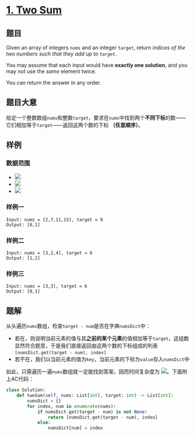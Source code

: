 # [1. Two Sum](https://leetcode.com/problems/two-sum/)
## 题目
Given an array of integers `nums` and an integer `target`, return *indices of the two numbers such that they add up to `target`*.

You may assume that each input would have **exactly one solution**, and you may not use the *same* element twice.

You can return the answer in any order.
## 题目大意
给定一个整数数组`nums`和整数`target`，要求在`nums`中找到两个**不同下标**的数——它们相加等于`target`——返回这两个数的下标 **（任意顺序）**。
## 样例
### 数据范围
- <!-- $2\leqslant \text{nums.length} \leqslant 10^3$ --> <img src="https://render.githubusercontent.com/render/math?math=2%5Cleqslant%20%5Ctext%7Bnums.length%7D%20%5Cleqslant%2010%5E3">
- <!-- $-10^9 \leqslant \text{nums[i]} \leqslant 10^9$ --> <img src="https://render.githubusercontent.com/render/math?math=-10%5E9%20%5Cleqslant%20%5Ctext%7Bnums%5Bi%5D%7D%20%5Cleqslant%2010%5E9">
- <!-- $-10^9 \leqslant \text{target} \leqslant 10^9$ --> <img src="https://render.githubusercontent.com/render/math?math=-10%5E9%20%5Cleqslant%20%5Ctext%7Btarget%7D%20%5Cleqslant%2010%5E9">
### 样例一
```
Input: nums = [2,7,11,15], target = 9
Output: [0,1]
```
### 样例二
```
Input: nums = [3,2,4], target = 6  
Output: [1,2]
```
### 样例三
```
Input: nums = [3,3], target = 6  
Output: [0,1]
```
## 题解
从头遍历`nums`数组，检查`target - num`是否在字典`numsDict`中：
- 若在，则说明当前元素的值与其**之前的某个元素**的值相加等于`target`，这组数显然符合题意，于是我们直接返回由这两个数的下标组成的列表`[numsDict.get(target - num), index]`
- 若不在，我们以当前元素的值为`key`，当前元素的下标为`value`存入`numsDict`中

如此，只需遍历一遍`nums`数组就一定能找到答案，因而时间复杂度为<!-- $O(n)$ --> <img src="https://render.githubusercontent.com/render/math?math=O(n)">。下面附上AC代码：
```py
class Solution:
    def twoSum(self, nums: List[int], target: int) -> List[int]:
        numsDict = {}
        for index, num in enumerate(nums):
            if numsDict.get(target - num) is not None:
                return [numsDict.get(target - num), index]
            else:
                numsDict[num] = index
```
